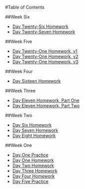 #Table of Contents

##Week Six
* [Day Twenty-Six Homework](https://github.com/crowjm/tiy_assignments/tree/master/day_26)
* [Day Twenty-Seven Homework](https://github.com/crowjm/tiy_assignments/tree/master/day_27)


##Week Five
* [Day Twenty-One Homework, v1](https://github.com/crowjm/tiy_assignments/blob/master/day_21/Bouldin_v1.psd)
* [Day Twenty-One Homework, v2](https://github.com/crowjm/tiy_assignments/blob/master/day_21/Bouldin_v2.psd)
* [Day Twenty-One Homework, v3](https://github.com/crowjm/tiy_assignments/blob/master/day_21/Bouldin_v3.psd)

##Week Four
* [Day Sixteen Homework](http://crowjm.github.io/tiy_assignments/day_16/surf_paddle_rwd)

##Week Three
* [Day Eleven Homework, Part One](http://crowjm.github.io/tiy_assignments/day_11/sassy_design_agency/)
* [Day Eleven Homework, Part Two](http://crowjm.github.io/tiy_assignments/day_11/sassy_styles_conf/)

##Week Two
* [Day Six Homework](http://crowjm.github.io/tiy_assignments/06_cool_design_agency)
* [Day Seven Homework](http://crowjm.github.io/tiy_assignments/day_07)
* [Day Eight Homework](http://crowjm.github.io/tiy_assignments/day_08/surf_and_paddle)

##Week One
* [Day One Practice](http://crowjm.github.io/tiy_assignments/day_01_practice)
* [Day One Homework](http://crowjm.github.io/tiy_assignments/day_01)
* [Day Two Homework](http://crowjm.github.io/tiy_assignments/day_02)
* [Day Three Homework](http://crowjm.github.io/tiy_assignments/day_03)
* [Day Four Homework](http://crowjm.github.io/tiy_assignments/day_04)
* [Day Five Practice](http://crowjm.github.io/tiy_assignments/about-me-extra)